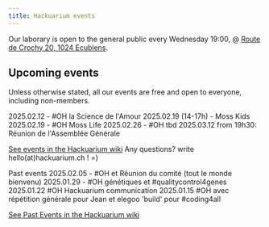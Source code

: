 ```yaml
---
title: Hackuarium events
---
```


Our laborary is open to the general public every Wednesday 19:00, @ [Route de Crochy 20, 1024 Ecublens](https://maps.app.goo.gl/JSQ9Q8ZxZJb1jnR19).

## Upcoming events

Unless otherwise stated, all our events are free and open to everyone, including non-members.

2025.02.12 - #OH la Science de l'Amour
2025.02.19 (14-17h) - Moss Kids
2025.02.19 - #OH Moss Life
2025.02.26 - #OH tbd
2025.03.12 from 19h30: Réunion de l'Assemblée Générale

[See events in the Hackuarium wiki](https://wiki.hackuarium.ch/w/Events)
Any questions? write hello(at)hackuarium.ch ! =)

Past events
2025.02.05 - #OH et Réunion du comité (tout le monde bienvenu)
2025.01.29 - #OH génétiques et #qualitycontrol4genes
2025.01.22 #OH Hackuarium communication
2025.01.15 #OH avec répétition générale pour Jean et elegoo 'build' pour #coding4all

[See Past Events in the Hackuarium wiki]([https://wiki.hackuarium.ch/w/Events](https://wiki.hackuarium.ch/w/Past_events))
